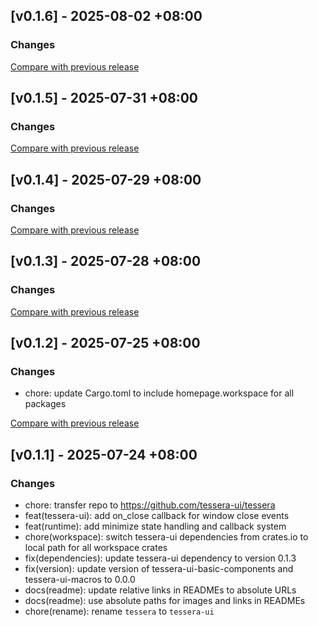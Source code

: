 ## [v0.1.6] - 2025-08-02 +08:00

### Changes

[Compare with previous release](https://github.com/tessera-ui/tessera/compare/tessera-ui-macros-v0.1.5...tessera-ui-macros-v0.1.6)

## [v0.1.5] - 2025-07-31 +08:00

### Changes

[Compare with previous release](https://github.com/tessera-ui/tessera/compare/tessera-ui-macros-v0.1.4...tessera-ui-macros-v0.1.5)

## [v0.1.4] - 2025-07-29 +08:00

### Changes

[Compare with previous release](https://github.com/tessera-ui/tessera/compare/tessera-ui-macros-v0.1.3...tessera-ui-macros-v0.1.4)

## [v0.1.3] - 2025-07-28 +08:00

### Changes

[Compare with previous release](https://github.com/shadow3aaa/tessera/compare/tessera-ui-macros-v0.1.2...tessera-ui-macros-v0.1.3)

## [v0.1.2] - 2025-07-25 +08:00

### Changes
- chore: update Cargo.toml to include homepage.workspace for all packages

[Compare with previous release](https://github.com/shadow3aaa/tessera/compare/tessera-ui-macros-v0.1.1...tessera-ui-macros-v0.1.2)

## [v0.1.1] - 2025-07-24 +08:00

### Changes
- chore: transfer repo to https://github.com/tessera-ui/tessera
- feat(tessera-ui): add on_close callback for window close events
- feat(runtime): add minimize state handling and callback system
- chore(workspace): switch tessera-ui dependencies from crates.io to local path for all workspace crates
- fix(dependencies): update tessera-ui dependency to version 0.1.3
- fix(version): update version of tessera-ui-basic-components and tessera-ui-macros to 0.0.0
- docs(readme): update relative links in READMEs to absolute URLs
- docs(readme): use absolute paths for images and links in READMEs
- chore(rename): rename `tessera` to `tessera-ui`

